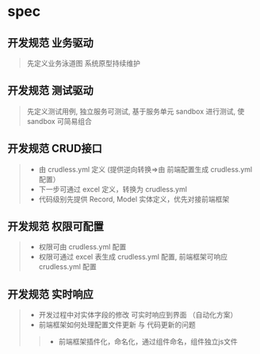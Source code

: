 # spec


## 开发规范  业务驱动
> 先定义业务泳道图  系统原型持续维护


## 开发规范  测试驱动
> 先定义测试用例,  独立服务可测试,  基于服务单元 sandbox 进行测试,  使 sandbox 可简易组合


## 开发规范 CRUD接口
> * 由 crudless.yml 定义 (提供逆向转换=>由 前端配置生成  crudless.yml 配置）
> * 下一步可通过 excel 定义，转换为  crudless.yml
> * 代码级别先提供 Record, Model 实体定义，优先对接前端框架


## 开发规范 权限可配置
> * 权限可由  crudless.yml 配置
> * 权限可通过 excel 表生成 crudless.yml 配置, 前端框架可响应crudless.yml 配置


## 开发规范  实时响应
> * 开发过程中对实体字段的修改 可实时响应到界面  （自动化方案）
> * 前端框架如何处理配置文件更新 与 代码更新的问题 
> > * 前端框架插件化，命名化，通过组件命名，组件独立js文件
